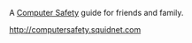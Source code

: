 A [Computer Safety](http://computersafety.squidnet.com) guide for friends and family.

http://computersafety.squidnet.com
